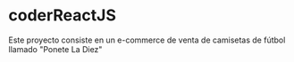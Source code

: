 # coderReactJS
Este proyecto consiste en un e-commerce de venta de camisetas de fútbol llamado "Ponete La Diez"
